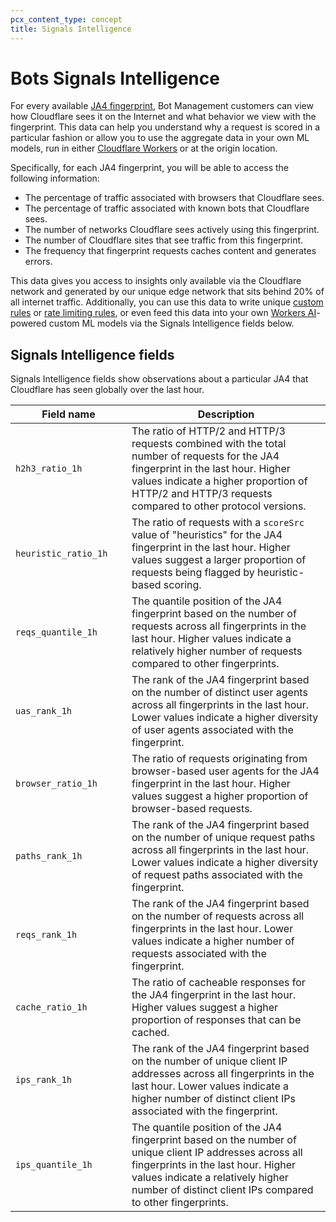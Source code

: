 ```yaml
---
pcx_content_type: concept
title: Signals Intelligence
---
```


# Bots Signals Intelligence

For every available [JA4 fingerprint](/bots/concepts/ja3-ja4-fingerprint/), Bot Management customers can view how Cloudflare sees it on the Internet and what behavior we view with the fingerprint. This data can help you understand why a request is scored in a particular fashion or allow you to use the aggregate data in your own ML models, run in either [Cloudflare Workers](/workers/) or at the origin location. 

Specifically, for each JA4 fingerprint, you will be able to access the following information: 

- The percentage of traffic associated with browsers that Cloudflare sees.
- The percentage of traffic associated with known bots that Cloudflare sees.
- The number of networks Cloudflare sees actively using this fingerprint. 
- The number of Cloudflare sites that see traffic from this fingerprint. 
- The frequency that fingerprint requests caches content and generates errors.

This data gives you access to insights only available via the Cloudflare network and generated by our unique edge network that sits behind 20% of all internet traffic. Additionally, you can use this data to write unique [custom rules](/waf/custom-rules/) or [rate limiting rules](/waf/rate-limiting-rules/), or even feed this data into your own [Workers AI](/workers-ai/)-powered custom ML models via the Signals Intelligence fields below.

## Signals Intelligence fields

Signals Intelligence fields show observations about a particular JA4 that Cloudflare has seen globally over the last hour.

| <div style="width:170px">Field name</div> | Description |
| --- | --- | 
| `h2h3_ratio_1h` | The ratio of HTTP/2 and HTTP/3 requests combined with the total number of requests for the JA4 fingerprint in the last hour. Higher values indicate a higher proportion of HTTP/2 and HTTP/3 requests compared to other protocol versions. |
| `heuristic_ratio_1h` | The ratio of requests with a `scoreSrc` value of "heuristics" for the JA4 fingerprint in the last hour. Higher values suggest a larger proportion of requests being flagged by heuristic-based scoring. |
| `reqs_quantile_1h` | The quantile position of the JA4 fingerprint based on the number of requests across all fingerprints in the last hour. Higher values indicate a relatively higher number of requests compared to other fingerprints. |
| `uas_rank_1h` | The rank of the JA4 fingerprint based on the number of distinct user agents across all fingerprints in the last hour. Lower values indicate a higher diversity of user agents associated with the fingerprint. |
| `browser_ratio_1h` | The ratio of requests originating from browser-based user agents for the JA4 fingerprint in the last hour. Higher values suggest a higher proportion of browser-based requests. |
| `paths_rank_1h` | The rank of the JA4 fingerprint based on the number of unique request paths across all fingerprints in the last hour. Lower values indicate a higher diversity of request paths associated with the fingerprint. |
| `reqs_rank_1h` | The rank of the JA4 fingerprint based on the number of requests across all fingerprints in the last hour. Lower values indicate a higher number of requests associated with the fingerprint. |
| `cache_ratio_1h` | The ratio of cacheable responses for the JA4 fingerprint in the last hour. Higher values suggest a higher proportion of responses that can be cached. |
| `ips_rank_1h` | The rank of the JA4 fingerprint based on the number of unique client IP addresses across all fingerprints in the last hour. Lower values indicate a higher number of distinct client IPs associated with the fingerprint. |
| `ips_quantile_1h` | The quantile position of the JA4 fingerprint based on the number of unique client IP addresses across all fingerprints in the last hour. Higher values indicate a relatively higher number of distinct client IPs compared to other fingerprints. |
